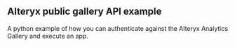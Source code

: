 ## Alteryx public gallery API example

A python example of how you can authenticate against the Alteryx Analytics Gallery and execute an app. 
